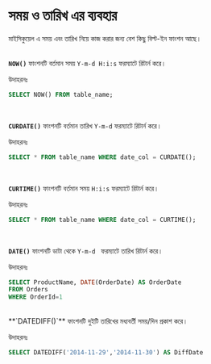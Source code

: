 # সময় ও তারিখ এর ব্যবহার

মাইসিকুয়েল এ সময় এবং তারিখ নিয়ে কাজ করার জন্য বেশ কিছু বিল্ট-ইন ফাংশন আছে।
<br><br>

**`NOW()`** ফাংশনটি বর্তমান সময় `Y-m-d H:i:s` ফরম্যাটে রিটার্ন করে।

উদাহরনঃ

```sql
SELECT NOW() FROM table_name;
```
<br>

**`CURDATE()`** ফাংশনটি বর্তমান তারিখ `Y-m-d` ফরম্যাটে রিটার্ন করে।

উদাহরনঃ

```sql
SELECT * FROM table_name WHERE date_col = CURDATE();
```
<br>

**`CURTIME()`** ফাংশনটি বর্তমান সময় `H:i:s` ফরম্যাটে রিটার্ন করে।

উদাহরনঃ

```sql
SELECT * FROM table_name WHERE date_col = CURTIME();
```
<br>

**`DATE()`** ফাংশনটি ডাটা থেকে `Y-m-d ` ফরম্যাটে তারিখ  রিটার্ন করে।

উদাহরনঃ

```sql
SELECT ProductName, DATE(OrderDate) AS OrderDate
FROM Orders
WHERE OrderId=1
```

<br>
**`DATEDIFF()`**  ফাংশনটি দুইটি তারিখের মধ্যবর্তী সময়/দিন প্রকাশ করে।

উদাহরনঃ

```sql
SELECT DATEDIFF('2014-11-29','2014-11-30') AS DiffDate
```
